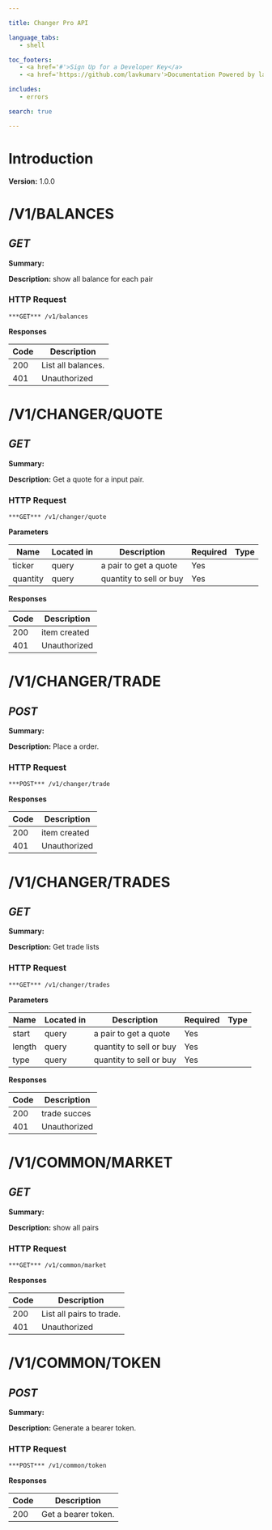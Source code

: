 ```yaml
--- 

title: Changer Pro API 

language_tabs: 
   - shell 

toc_footers: 
   - <a href='#'>Sign Up for a Developer Key</a> 
   - <a href='https://github.com/lavkumarv'>Documentation Powered by lav</a> 

includes: 
   - errors 

search: true 

--- 
```


# Introduction 

**Version:** 1.0.0 

# /V1/BALANCES
## ***GET*** 

**Summary:** 

**Description:** show all balance for each pair

### HTTP Request 
`***GET*** /v1/balances` 

**Responses**

| Code | Description |
| ---- | ----------- |
| 200 | List all balances. |
| 401 | Unauthorized |

# /V1/CHANGER/QUOTE
## ***GET*** 

**Summary:** 

**Description:** Get a quote for a input pair.

### HTTP Request 
`***GET*** /v1/changer/quote` 

**Parameters**

| Name | Located in | Description | Required | Type |
| ---- | ---------- | ----------- | -------- | ---- |
| ticker | query | a pair to get a quote | Yes |  |
| quantity | query | quantity to sell or buy | Yes |  |

**Responses**

| Code | Description |
| ---- | ----------- |
| 200 | item created |
| 401 | Unauthorized |

# /V1/CHANGER/TRADE
## ***POST*** 

**Summary:** 

**Description:** Place a order.

### HTTP Request 
`***POST*** /v1/changer/trade` 

**Responses**

| Code | Description |
| ---- | ----------- |
| 200 | item created |
| 401 | Unauthorized |

# /V1/CHANGER/TRADES
## ***GET*** 

**Summary:** 

**Description:** Get trade lists

### HTTP Request 
`***GET*** /v1/changer/trades` 

**Parameters**

| Name | Located in | Description | Required | Type |
| ---- | ---------- | ----------- | -------- | ---- |
| start | query | a pair to get a quote | Yes |  |
| length | query | quantity to sell or buy | Yes |  |
| type | query | quantity to sell or buy | Yes |  |

**Responses**

| Code | Description |
| ---- | ----------- |
| 200 | trade succes |
| 401 | Unauthorized |

# /V1/COMMON/MARKET
## ***GET*** 

**Summary:** 

**Description:** show all pairs

### HTTP Request 
`***GET*** /v1/common/market` 

**Responses**

| Code | Description |
| ---- | ----------- |
| 200 | List all pairs to trade. |
| 401 | Unauthorized |

# /V1/COMMON/TOKEN
## ***POST*** 

**Summary:** 

**Description:** Generate a bearer token.

### HTTP Request 
`***POST*** /v1/common/token` 

**Responses**

| Code | Description |
| ---- | ----------- |
| 200 | Get a bearer token. |

<!-- Converted with the swagger-to-slate https://github.com/lavkumarv/swagger-to-slate -->
